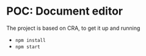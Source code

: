 # POC: Document editor

The project is based on CRA, to get it up and running

* `npm install`
* `npm start`
